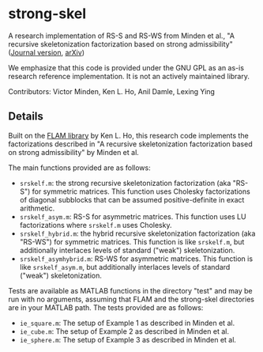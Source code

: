 # strong-skel
A research implementation of RS-S and RS-WS from Minden et al., "A recursive skeletonization factorization based on strong admissibility" ([Journal version](http://dx.doi.org/10.1137/16M1095949), [arXiv](https://arxiv.org/abs/1609.08130))

We emphasize that this code is provided under the GNU GPL as an as-is research reference implementation.  It is not an actively maintained library.  

Contributors:
Victor Minden, Ken L. Ho, Anil Damle, Lexing Ying

## Details
Built on the [FLAM library](https://github.com/klho/FLAM/) by Ken L. Ho, this research code implements the factorizations described in "A recursive skeletonization factorization based on strong admissibility" by Minden et al.

The main functions provided are as follows:
- `srskelf.m`: the strong recursive skeletonization factorization (aka "RS-S") for symmetric matrices.  This function uses Cholesky factorizations of diagonal subblocks that can be assumed positive-definite in exact arithmetic.
- `srskelf_asym.m`: RS-S for asymmetric matrices.  This function uses LU factorizations where `srskelf.m` uses Cholesky.
- `srskelf_hybrid.m`: the hybrid recursive skeletonization factorization (aka "RS-WS") for symmetric matrices.  This function is like `srskelf.m`, but additionally interlaces levels of standard ("weak") skeletonization.
- `srskelf_asymhybrid.m`: RS-WS for asymmetric matrices.  This function is like `srskelf_asym.m`, but additionally interlaces levels of standard ("weak") skeletonization.

Tests are available as MATLAB functions in the directory "test" and may be run with no arguments, assuming that FLAM and the strong-skel directories are in your MATLAB path.  The tests provided are as follows:
- `ie_square.m`: The setup of Example 1 as described in Minden et al.
- `ie_cube.m`: The setup of Example 2 as described in Minden et al.
- `ie_sphere.m`: The setup of Example 3 as described in Minden et al.